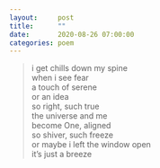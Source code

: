 ```yaml
---
layout:     post
title:      ""
date:       2020-08-26 07:00:00
categories: poem
---
```

<blockquote style="font-size=1">
<p>i get chills down my spine <br />when i see fear <br />a touch of serene <br />or an idea<br />so right, such true <br />the universe and me <br />become One, aligned <br />so shiver, such freeze <br />or maybe i left the window open<br />it&rsquo;s just a breeze</p>
</blockquote>
